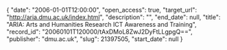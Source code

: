 {
  "date": "2006-01-01T12:00:00", 
  "open_access": true, 
  "target_url": "http://aria.dmu.ac.uk/index.html", 
  "description": "", 
  "end_date": null, 
  "title": "ARIA: Arts and Humanities Research ICT Awareness and Training", 
  "record_id": "20060101T120000/tAxDMoL8ZwJ2DyFtLLgpgQ==", 
  "publisher": "dmu.ac.uk", 
  "slug": 21397505, 
  "start_date": null
}

